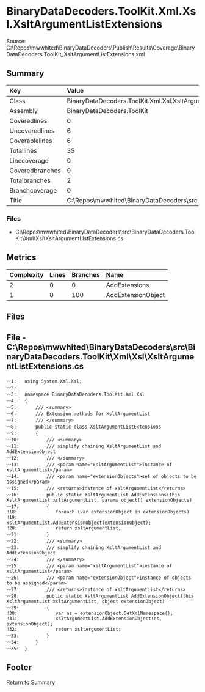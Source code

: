 ﻿
# BinaryDataDecoders.ToolKit.Xml.Xsl.XsltArgumentListExtensions
Source: C:\Repos\mwwhited\BinaryDataDecoders\Publish\Results\Coverage\BinaryDataDecoders.ToolKit_XsltArgumentListExtensions.xml

## Summary

| Key                  | Value                                                            |
| :------------------- | :--------------------------------------------------------------- |
| Class                | BinaryDataDecoders.ToolKit.Xml.Xsl.XsltArgumentListExtension | 
| Assembly             | BinaryDataDecoders.ToolKit                                   | 
| Coveredlines         | 0                                                            | 
| Uncoveredlines       | 6                                                            | 
| Coverablelines       | 6                                                            | 
| Totallines           | 35                                                           | 
| Linecoverage         | 0                                                            | 
| Coveredbranches      | 0                                                            | 
| Totalbranches        | 2                                                            | 
| Branchcoverage       | 0                                                            | 
| Title                | C:\Repos\mwwhited\BinaryDataDecoders\src\..\src\BinaryDataDe | 

### Files
 * C:\Repos\mwwhited\BinaryDataDecoders\src\BinaryDataDecoders.ToolKit\Xml\Xsl\XsltArgumentListExtensions.cs

## Metrics

| Complexity | Lines | Branches | Name                                          |
| :--------- | :---- | :------- | :-------------------------------------------- |
| 2          | 0     | 0        | AddExtensions | 
| 1          | 0     | 100      | AddExtensionObject | 
## Files

## File - C:\Repos\mwwhited\BinaryDataDecoders\src\BinaryDataDecoders.ToolKit\Xml\Xsl\XsltArgumentListExtensions.cs

```CSharp
〰1:   using System.Xml.Xsl;
〰2:   
〰3:   namespace BinaryDataDecoders.ToolKit.Xml.Xsl
〰4:   {
〰5:       /// <summary>
〰6:       /// Extension methods for XsltArgumentList
〰7:       /// </summary>
〰8:       public static class XsltArgumentListExtensions
〰9:       {
〰10:          /// <summary>
〰11:          /// simplify chaining XsltArgumentList and AddExtensionObject
〰12:          /// </summary>
〰13:          /// <param name="xsltArgumentList">instance of xsltArgumentList</param>
〰14:          /// <param name="extensionObjects">set of objects to be assigned</param>
〰15:          /// <returns>instance of xsltArgumentList</returns>
〰16:          public static XsltArgumentList AddExtensions(this XsltArgumentList xsltArgumentList, params object[] extensionObjects)
〰17:          {
‼18:              foreach (var extensionObject in extensionObjects)
‼19:                  xsltArgumentList.AddExtensionObject(extensionObject);
‼20:              return xsltArgumentList;
〰21:          }
〰22:          /// <summary>
〰23:          /// simplify chaining XsltArgumentList and AddExtensionObject
〰24:          /// </summary>
〰25:          /// <param name="xsltArgumentList">instance of xsltArgumentList</param>
〰26:          /// <param name="extensionObject">instance of objects to be assigned</param>
〰27:          /// <returns>instance of xsltArgumentList</returns>
〰28:          public static XsltArgumentList AddExtensionObject(this XsltArgumentList xsltArgumentList, object extensionObject)
〰29:          {
‼30:              var ns = extensionObject.GetXmlNamespace();
‼31:              xsltArgumentList.AddExtensionObject(ns, extensionObject);
‼32:              return xsltArgumentList;
〰33:          }
〰34:      }
〰35:  }

```
## Footer 
[Return to Summary](Summary.md)

